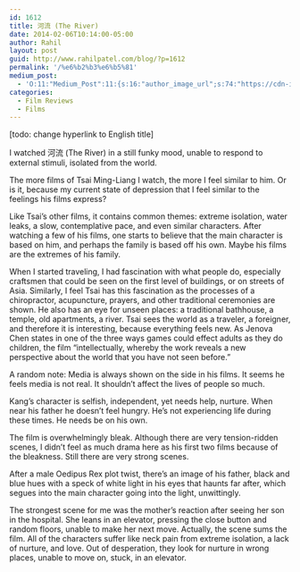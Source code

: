 ```yaml
---
id: 1612
title: 河流 (The River)
date: 2014-02-06T10:14:00-05:00
author: Rahil
layout: post
guid: http://www.rahilpatel.com/blog/?p=1612
permalink: '/%e6%b2%b3%e6%b5%81'
medium_post:
  - 'O:11:"Medium_Post":11:{s:16:"author_image_url";s:74:"https://cdn-images-1.medium.com/fit/c/200/200/1*dmbNkD5D-u45r44go_cf0g.png";s:10:"author_url";s:28:"https://medium.com/@rahil627";s:11:"byline_name";N;s:12:"byline_email";N;s:10:"cross_link";s:2:"no";s:2:"id";s:12:"a06e72d890d0";s:21:"follower_notification";s:3:"yes";s:7:"license";s:19:"all-rights-reserved";s:14:"publication_id";s:12:"7a04709b0155";s:6:"status";s:6:"public";s:3:"url";s:70:"https://medium.com/@rahil627/%E6%B2%B3%E6%B5%81-the-river-a06e72d890d0";}'
categories:
  - Film Reviews
  - Films
---
```

[todo: change hyperlink to English title]

I watched 河流 (The River) in a still funky mood, unable to respond to external stimuli, isolated from the world.

The more films of Tsai Ming-Liang I watch, the more I feel similar to him. Or is it, because my current state of depression that I feel similar to the feelings his films express?

Like Tsai&#8217;s other films, it contains common themes: extreme isolation, water leaks, a slow, contemplative pace, and even similar characters. After watching a few of his films, one starts to believe that the main character is based on him, and perhaps the family is based off his own. Maybe his films are the extremes of his family.

When I started traveling, I had fascination with what people do, especially craftsmen that could be seen on the first level of buildings, or on streets of Asia. Similarly, I feel Tsai has this fascination as the processes of a chiropractor, acupuncture, prayers, and other traditional ceremonies are shown. He also has an eye for unseen places: a traditional bathhouse, a temple, old apartments, a river. Tsai sees the world as a traveler, a foreigner, and therefore it is interesting, because everything feels new. As Jenova Chen states in one of the three ways games could effect adults as they do children, the film &#8220;intellectually, whereby the work reveals a new perspective about the world that you have not seen before.&#8221;

A random note: Media is always shown on the side in his films. It seems he feels media is not real. It shouldn&#8217;t affect the lives of people so much.

Kang&#8217;s character is selfish, independent, yet needs help, nurture. When near his father he doesn&#8217;t feel hungry. He&#8217;s not experiencing life during these times. He needs be on his own.

The film is overwhelmingly bleak. Although there are very tension-ridden scenes, I didn&#8217;t feel as much drama here as his first two films because of the bleakness. Still there are very strong scenes.

After a male Oedipus Rex plot twist, there&#8217;s an image of his father, black and blue hues with a speck of white light in his eyes that haunts far after, which segues into the main character going into the light, unwittingly.

The strongest scene for me was the mother&#8217;s reaction after seeing her son in the hospital. She leans in an elevator, pressing the close button and random floors, unable to make her next move. Actually, the scene sums the film. All of the characters suffer like neck pain from extreme isolation, a lack of nurture, and love. Out of desperation, they look for nurture in wrong places, unable to move on, stuck, in an elevator.